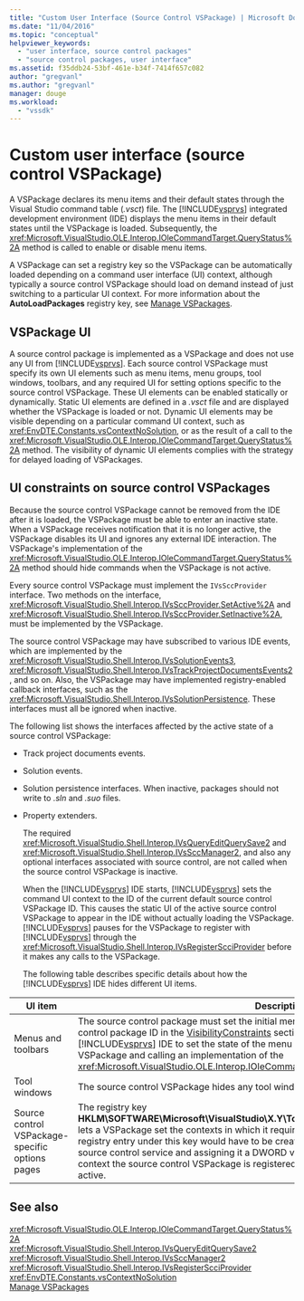 ```yaml
---
title: "Custom User Interface (Source Control VSPackage) | Microsoft Docs"
ms.date: "11/04/2016"
ms.topic: "conceptual"
helpviewer_keywords: 
  - "user interface, source control packages"
  - "source control packages, user interface"
ms.assetid: f35ddb24-53bf-461e-b34f-7414f657c082
author: "gregvanl"
ms.author: "gregvanl"
manager: douge
ms.workload: 
  - "vssdk"
---
```

# Custom user interface (source control VSPackage)
A VSPackage declares its menu items and their default states through the Visual Studio command table (*.vsct*) file. The [!INCLUDE[vsprvs](../../code-quality/includes/vsprvs_md.md)] integrated development environment (IDE) displays the menu items in their default states until the VSPackage is loaded. Subsequently, the <xref:Microsoft.VisualStudio.OLE.Interop.IOleCommandTarget.QueryStatus%2A> method is called to enable or disable menu items.  
  
 A VSPackage can set a registry key so the VSPackage can be automatically loaded depending on a command user interface (UI) context, although typically a source control VSPackage should load on demand instead of just switching to a particular UI context. For more information about the **AutoLoadPackages** registry key, see [Manage VSPackages](../../extensibility/managing-vspackages.md).  
  
## VSPackage UI  
 A source control package is implemented as a VSPackage and does not use any UI from [!INCLUDE[vsprvs](../../code-quality/includes/vsprvs_md.md)]. Each source control VSPackage must specify its own UI elements such as menu items, menu groups, tool windows, toolbars, and any required UI for setting options specific to the source control VSPackage. These UI elements can be enabled statically or dynamically. Static UI elements are defined in a *.vsct* file and are displayed whether the VSPackage is loaded or not. Dynamic UI elements may be visible depending on a particular command UI context, such as <xref:EnvDTE.Constants.vsContextNoSolution>, or as the result of a call to the <xref:Microsoft.VisualStudio.OLE.Interop.IOleCommandTarget.QueryStatus%2A> method. The visibility of dynamic UI elements complies with the strategy for delayed loading of VSPackages.  
  
## UI constraints on source control VSPackages  
 Because the source control VSPackage cannot be removed from the IDE after it is loaded, the VSPackage must be able to enter an inactive state. When a VSPackage receives notification that it is no longer active, the VSPackage disables its UI and ignores any external IDE interaction. The VSPackage's implementation of the <xref:Microsoft.VisualStudio.OLE.Interop.IOleCommandTarget.QueryStatus%2A> method should hide commands when the VSPackage is not active.  
  
 Every source control VSPackage must implement the `IVsSccProvider` interface. Two methods on the interface, <xref:Microsoft.VisualStudio.Shell.Interop.IVsSccProvider.SetActive%2A> and <xref:Microsoft.VisualStudio.Shell.Interop.IVsSccProvider.SetInactive%2A>, must be implemented by the VSPackage.  
  
 The source control VSPackage may have subscribed to various IDE events, which are implemented by the <xref:Microsoft.VisualStudio.Shell.Interop.IVsSolutionEvents3>, <xref:Microsoft.VisualStudio.Shell.Interop.IVsTrackProjectDocumentsEvents2>, and so on. Also, the VSPackage may have implemented registry-enabled callback interfaces, such as the <xref:Microsoft.VisualStudio.Shell.Interop.IVsSolutionPersistence>. These interfaces must all be ignored when inactive.  
  
 The following list shows the interfaces affected by the active state of a source control VSPackage:  
  
- Track project documents events.  
  
- Solution events.  
  
- Solution persistence interfaces. When inactive, packages should not write to *.sln* and *.suo* files.  
  
- Property extenders.  
  
  The required <xref:Microsoft.VisualStudio.Shell.Interop.IVsQueryEditQuerySave2> and <xref:Microsoft.VisualStudio.Shell.Interop.IVsSccManager2>, and also any optional interfaces associated with source control, are not called when the source control VSPackage is inactive.  
  
  When the [!INCLUDE[vsprvs](../../code-quality/includes/vsprvs_md.md)] IDE starts, [!INCLUDE[vsprvs](../../code-quality/includes/vsprvs_md.md)] sets the command UI context to the ID of the current default source control VSPackage ID. This causes the static UI of the active source control VSPackage to appear in the IDE without actually loading the VSPackage. [!INCLUDE[vsprvs](../../code-quality/includes/vsprvs_md.md)] pauses for the VSPackage to register with [!INCLUDE[vsprvs](../../code-quality/includes/vsprvs_md.md)] through the <xref:Microsoft.VisualStudio.Shell.Interop.IVsRegisterScciProvider> before it makes any calls to the VSPackage.  
  
  The following table describes specific details about how the [!INCLUDE[vsprvs](../../code-quality/includes/vsprvs_md.md)] IDE hides different UI items.  
  
| UI item | Description |
| - | - |
| Menus and toolbars | The source control package must set the initial menu and toolbar visibility states to the source control package ID in the [VisibilityConstraints](../../extensibility/visibilityconstraints-element.md) section of the *.vsct* file. This enables the [!INCLUDE[vsprvs](../../code-quality/includes/vsprvs_md.md)] IDE to set the state of the menu items appropriately without loading the VSPackage and calling an implementation of the <xref:Microsoft.VisualStudio.OLE.Interop.IOleCommandTarget.QueryStatus%2A> method. |
| Tool windows | The source control VSPackage hides any tool windows it owns when it is made inactive. |
| Source control VSPackage-specific options pages | The registry key **HKLM\SOFTWARE\Microsoft\VisualStudio\X.Y\ToolsOptionsPages\VisibilityCmdUIContexts** lets a VSPackage set the contexts in which it requires its options pages to be displayed. A registry entry under this key would have to be created by using the service ID (SID) of the source control service and assigning it a DWORD value of 1. Whenever a UI event occurs in a context the source control VSPackage is registered with, the VSPackage will be called if it is active. |
  
## See also  
 <xref:Microsoft.VisualStudio.OLE.Interop.IOleCommandTarget.QueryStatus%2A>   
 <xref:Microsoft.VisualStudio.Shell.Interop.IVsQueryEditQuerySave2>   
 <xref:Microsoft.VisualStudio.Shell.Interop.IVsSccManager2>   
 <xref:Microsoft.VisualStudio.Shell.Interop.IVsRegisterScciProvider>   
 <xref:EnvDTE.Constants.vsContextNoSolution>   
 [Manage VSPackages](../../extensibility/managing-vspackages.md)